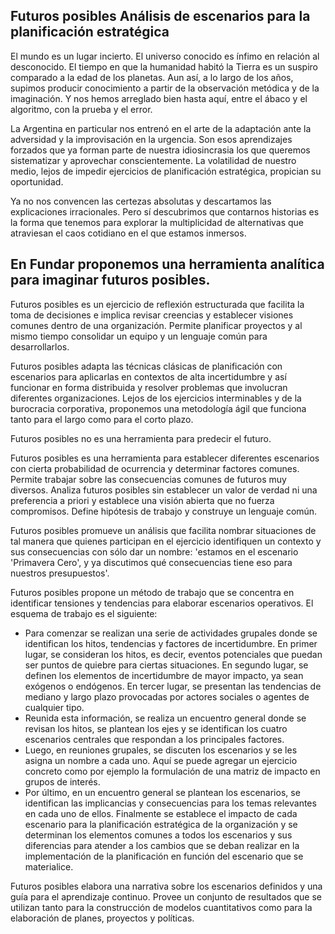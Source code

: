 <!-- image -->

## Futuros posibles Análisis de escenarios para la planificación estratégica

El mundo es un lugar incierto. El universo conocido es ínfimo en relación al desconocido. El tiempo en que la humanidad habitó la Tierra es un suspiro comparado a la edad de los planetas. Aun así, a lo largo de los años, supimos producir conocimiento a partir de la observación metódica y de la imaginación. Y nos hemos arreglado bien hasta aquí, entre el ábaco y el algoritmo, con la prueba y el error.

La Argentina en particular nos entrenó en el arte de la adaptación ante la adversidad y la improvisación en la urgencia. Son esos aprendizajes forzados que ya forman parte de nuestra idiosincrasia los que queremos sistematizar y aprovechar conscientemente. La volatilidad de nuestro medio, lejos de impedir ejercicios de planificación estratégica, propician su oportunidad.

Ya no nos convencen las certezas absolutas y descartamos las explicaciones irracionales. Pero sí descubrimos que contarnos historias es la forma que tenemos para explorar la multiplicidad de alternativas que atraviesan el caos cotidiano en el que estamos inmersos.

<!-- image -->

## En Fundar proponemos una herramienta analítica para imaginar futuros posibles.

Futuros posibles es un ejercicio de reflexión estructurada que facilita la toma de decisiones e implica revisar creencias y establecer visiones comunes dentro de una organización. Permite planificar proyectos y al mismo tiempo consolidar un equipo y un lenguaje común para desarrollarlos.

Futuros posibles adapta las técnicas clásicas de planificación con escenarios para aplicarlas en contextos de alta incertidumbre y así funcionar en forma distribuida y resolver problemas que involucran diferentes organizaciones. Lejos de los ejercicios interminables y de la  burocracia corporativa, proponemos una metodología ágil que funciona tanto para el largo como para el corto plazo.

Futuros posibles no es una  herramienta para predecir el futuro.

Futuros posibles es una herramienta para establecer diferentes escenarios con cierta probabilidad de ocurrencia y determinar factores comunes. Permite trabajar sobre las consecuencias comunes de futuros muy diversos. Analiza futuros posibles sin establecer un valor de verdad ni una preferencia a priori y establece una visión abierta que no fuerza compromisos. Define hipótesis de trabajo y construye un lenguaje común.

Futuros posibles promueve un análisis que facilita nombrar situaciones de tal manera que quienes participan en el ejercicio identifiquen un contexto y sus consecuencias con sólo dar un nombre: 'estamos en el escenario 'Primavera Cero', y ya discutimos qué consecuencias tiene eso para nuestros presupuestos'.

<!-- image -->

Futuros posibles propone un método de trabajo que se concentra en identificar tensiones y tendencias para elaborar escenarios operativos. El esquema de trabajo es el siguiente:

- Para comenzar se realizan una serie de actividades grupales donde se identifican los hitos, tendencias y factores de incertidumbre. En primer lugar, se consideran los hitos, es decir, eventos potenciales que puedan ser puntos de quiebre para ciertas situaciones. En segundo lugar, se definen los elementos de incertidumbre de mayor impacto, ya sean exógenos o endógenos. En tercer lugar, se presentan las tendencias de mediano y largo plazo provocadas por actores sociales o agentes de cualquier tipo.
- Reunida esta información, se realiza un encuentro general donde se revisan los hitos, se plantean los ejes y se identifican los cuatro escenarios centrales que respondan a los principales factores.
- Luego, en reuniones grupales, se discuten los escenarios y se les asigna un nombre a cada uno. Aquí se puede agregar un ejercicio concreto como por ejemplo la formulación de una matriz de impacto en grupos de interés.
- Por último, en un encuentro general se plantean los escenarios, se identifican las implicancias y consecuencias para los temas relevantes en cada uno de ellos. Finalmente se establece el impacto de cada escenario para la planificación estratégica de la organización y se determinan los elementos comunes a todos los escenarios y sus diferencias para atender a los cambios que se deban realizar en la implementación de la planificación en función del escenario que se materialice.

Futuros posibles elabora una narrativa sobre los escenarios definidos y una guía para el aprendizaje continuo. Provee un conjunto de resultados que se utilizan tanto para la construcción de modelos cuantitativos como para la elaboración de planes, proyectos y políticas.